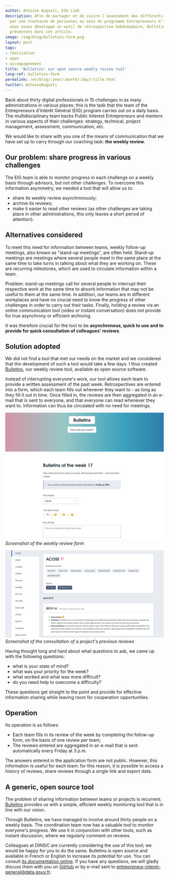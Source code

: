 ```yaml
---
author: Antoine Augusti, EIG Link
description: Afin de partager et de suivre l'avancement des différents défis relevés
  par une trentaine de personnes au sein du programme Entrepreneurs d'Intérêt Général,
  nous avons développé un outil de rétrospective hebdomadaire, Bulletins, que nous
  présentons dans cet article.
image: /img/blog/bulletins-form.png
layout: post
tags:
- réalisation
- open
- accompagnement
title: 'Bulletins: our open source weekly review tool'
lang-ref: bulletins-form
permalink: /en/blog/:year/:month/:day/:title.html
twitter: AntoineAugusti
---
```


Back about thirty digital professionals in 15 challenges in as many administrations in various places: this is the task that the team of the Entrepreneurs d&#39;Intérêt Général (EIG) program carries out on a daily basis. The multidisciplinary team backs Public Interest Entrepreneurs and mentors in various aspects of their challenges: strategy, technical, project management, assessment, communication, etc.

We would like to share with you one of the means of communication that we have set up to carry through our coaching task: **the weekly review**.

## Our problem: share progress in various challenges

The EIG team is able to monitor progress in each challenge on a weekly basis through advisors, but not other challenges. To overcome this information asymmetry, we needed a tool that will allow us to:

- share its weekly review asynchronously;
- archive its reviews;
- make it easier to read other reviews (as other challenges are taking place in other administrations, this only leaves a short period of attention).

## Alternatives considered

To meet this need for information between teams, weekly follow-up meetings, also known as &quot;stand-up meetings&quot;, are often held. Stand-up meetings are meetings where several people meet in the same place at the same time to take turns in talking about what they are working on. These are recurring milestones, which are used to circulate information within a team.

Problem: stand-up meetings call for several people to interrupt their respective work at the same time to absorb information that may not be useful to them at the same time. In addition, our teams are in different workplaces and have no crucial need to know the progress of other challenges in order to carry out their tasks. Finally, holding a review via an online communication tool (video or instant conversation) does not provide for true asynchrony or efficient archiving.

It was therefore crucial for the tool to be **asynchronous, quick to use and to provide for quick consultation of colleagues&#39; reviews**.

## Solution adopted

We did not find a tool that met our needs on the market and we considered that the development of such a tool would take a few days. I thus created [Bulletins](https://bulletins.eig-forever.org/), our weekly review tool, available as open source software.

Instead of interrupting everyone&#39;s work, our tool allows each team to provide a written assessment of the past week. Retrospectives are entered into a form, which each team fills out whenever they want to - as long as they fill it out in time. Once filled in, the reviews are then aggregated in an e-mail that is sent to everyone, and that everyone can read whenever they want to. Information can thus be circulated with no need for meetings.

![Formulaire web permettant de remplir sa rétrospective hebdomadaire](/img/blog/bulletins-form.png)
_Screenshot of the weekly review form_

![Interface web permettant la consultation des précédentes rétrospectives](/img/blog/bulletins-history.png)
_Screenshot of the consultation of a project&#39;s previous reviews_

Having thought long and hard about what questions to ask, we came up with the following questions:

- what is your state of mind?
- what was your priority for the week?
- what worked and what was more difficult?
- do you need help to overcome a difficulty?

These questions get straight to the point and provide for effective information sharing while leaving room for cooperation opportunities.

## Operation

Its operation is as follows:

- Each team fills in its review of the week by completing the follow-up form, on the basis of one review per team;
- The reviews entered are aggregated in an e-mail that is sent automatically every Friday at 3 p.m.

The answers entered in the application form are not public. However, this information is useful for each team: for this reason, it is possible to access a history of reviews, share reviews through a single link and export data.

## A generic, open source tool

The problem of sharing information between teams or projects is recurrent. [Bulletins](https://bulletins.eig-forever.org/) provides us with a simple, efficient weekly monitoring tool that is in line with our vision.

Through Bulletins, we have managed to involve around thirty people on a weekly basis. The coordination team now has a valuable tool to monitor everyone&#39;s progress. We use it in conjunction with other tools, such as instant discussion, where we regularly comment on reviews.

Colleagues at DINSIC are currently considering the use of this tool; we would be happy for you to do the same. Bulletins is open source and available in French or English to increase its potential for use. You can consult [its documentation online](https://bulletins.eig-forever.org/). If you have any questions, we will gladly discuss them with you on [GitHub](https://github.com/entrepreneur-interet-general/bulletins) or by e-mail sent to [entrepreneur-interet-general@data.gouv.fr](mailto:entrepreneur-interet-general@data.gouv.fr).
